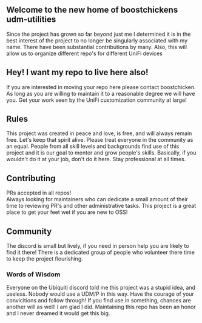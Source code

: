 ## Welcome to the new home of boostchickens udm-utilities 

Since the project has grown so far beyond just me I determined it is in the best interest of the project to no longer be singularly associated with my name.  There have been substantial contributions by many.  Also, this will allow us to organize different repo's for different UniFi devices

## Hey! I want my repo to live here also!

If you are interested in moving your repo here please contact boostchicken.  As long as you are willing to maintain it to a reasonable degree we will have you.  Get your work seen by the UniFi customization community at large!


## Rules

This project was created in peace and love, is free, and will always remain free. Let's keep that spirit alive.  Please treat everyone in the community as an equal. People from all skill levels and backgrounds find use of this project and it is our goal to mentor and grow people's skills.  Basically, if you wouldn't do it at your job, don't do it here. Stay professional at all times.

## Contributing
PRs accepted in all repos!  
Always looking for maintainers who can dedicate a small amount of their time to reviewing PR's and other administrative tasks.  This project is a great place to get your feet wet if you are new to OSS!

## Community

The discord is small but lively, if you need in person help you are likely to find it there!  There is a dedicated group of people who volunteer there time to keep the project flourishing.

### Words of Wisdom 
Everyone on the Ubiquiti discord told me this project was a stupid idea, and useless.  Nobody would use a UDM/P in this way.  Have the courage of your convicitions and follow through! If you find use in something, chances are another will as well! I am glad I did. Maintaining this repo has been an honor and I never dreamed it would get this big. 
<!--

**Here are some ideas to get you started:**

🙋‍♀️ A short introduction - what is your organization all about?
🌈 Contribution guidelines - how can the community get involved?
👩‍💻 Useful resources - where can the community find your docs? Is there anything else the community should know?
🍿 Fun facts - what does your team eat for breakfast?
🧙 Remember, you can do mighty things with the power of [Markdown](https://docs.github.com/github/writing-on-github/getting-started-with-writing-and-formatting-on-github/basic-writing-and-formatting-syntax)
-->
